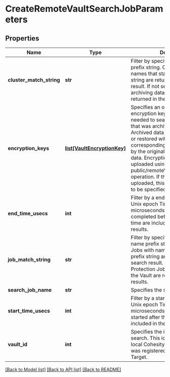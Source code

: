 # CreateRemoteVaultSearchJobParameters

## Properties
Name | Type | Description | Notes
------------ | ------------- | ------------- | -------------
**cluster_match_string** | **str** | Filter by specifying a Cluster name prefix string. Only Clusters with names that start with this prefix string are returned in the search result. If not set, all Clusters archiving data to the Vault are returned in the search results. | [optional] 
**encryption_keys** | [**list[VaultEncryptionKey]**](VaultEncryptionKey.md) | Specifies an optional list of encryption keys that may be needed to search and restore data that was archived to a remote Vault. Archived data cannot be searched or restored without the corresponding encryption key used by the original Cluster to archive the data. Encryption keys can be uploaded using the REST API public/remoteVaults/encryptionKeys operation. If the key is already uploaded, this field does not need to be specified. | [optional] 
**end_time_usecs** | **int** | Filter by a end time specified as a Unix epoch Timestamp (in microseconds). Only Job Runs that completed before the specified end time are included in the search results. | [optional] 
**job_match_string** | **str** | Filter by specifying a Protection Job name prefix string. Only Protection Jobs with names that start with this prefix string are returned in the search result. If not set, all Protection Jobs archiving data to the Vault are returned in the search results. | [optional] 
**search_job_name** | **str** | Specifies the search Job name. | 
**start_time_usecs** | **int** | Filter by a start time specified as a Unix epoch Timestamp (in microseconds). Only Job Runs that started after the specified time are included in the search results. | [optional] 
**vault_id** | **int** | Specifies the id of the Vault to search. This id was assigned by the local Cohesity Cluster when Vault was registered as an External Target. | 

[[Back to Model list]](../README.md#documentation-for-models) [[Back to API list]](../README.md#documentation-for-api-endpoints) [[Back to README]](../README.md)


